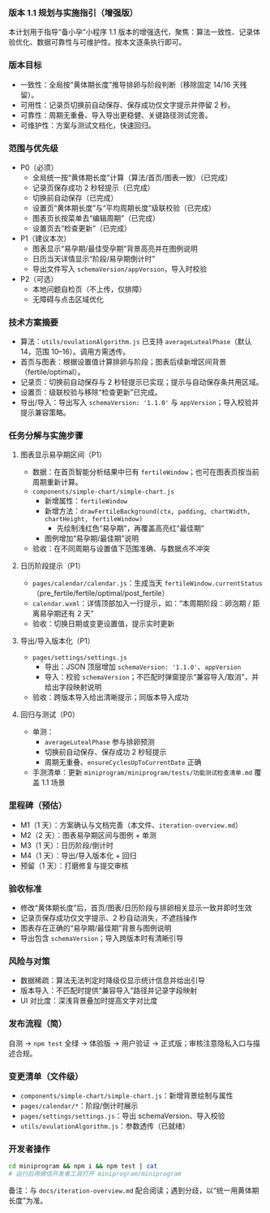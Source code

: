 ### 版本 1.1 规划与实施指引（增强版）

本计划用于指导“备小孕”小程序 1.1 版本的增强迭代，聚焦：算法一致性、记录体验优化、数据可靠性与可维护性。按本文逐条执行即可。

### 版本目标
- 一致性：全局按“黄体期长度”推导排卵与阶段判断（移除固定 14/16 天残留）。
- 可用性：记录页切换前自动保存、保存成功仅文字提示并停留 2 秒。
- 可靠性：周期无重叠、导入导出更稳健、关键路径测试完善。
- 可维护性：方案与测试文档化，快速回归。

### 范围与优先级
- P0（必须）
  - 全局统一按“黄体期长度”计算（算法/首页/图表一致）（已完成）
  - 记录页保存成功 2 秒轻提示（已完成）
  - 切换前自动保存（已完成）
  - 设置页“黄体期长度”与“平均周期长度”级联校验（已完成）
  - 图表页长按菜单去“编辑周期”（已完成）
  - 设置页去“检查更新”（已完成）
- P1（建议本次）
  - 图表显示“易孕期/最佳受孕期”背景高亮并在图例说明
  - 日历当天详情显示“阶段/易孕期倒计时”
  - 导出文件写入 `schemaVersion/appVersion`，导入时校验
- P2（可选）
  - 本地问题自检页（不上传，仅排障）
  - 无障碍与点击区域优化

### 技术方案摘要
- 算法：`utils/ovulationAlgorithm.js` 已支持 `averageLutealPhase`（默认14，范围 10–16）。调用方需透传。
- 首页与图表：根据设置值计算排卵与阶段；图表后续新增区间背景（fertile/optimal）。
- 记录页：切换前自动保存与 2 秒轻提示已实现；提示与自动保存条共用区域。
- 设置页：级联校验与移除“检查更新”已完成。
- 导出/导入：导出写入 `schemaVersion: '1.1.0'` 与 `appVersion`；导入校验并提示兼容策略。

### 任务分解与实施步骤
1) 图表显示易孕期区间（P1）
   - 数据：在首页智能分析结果中已有 `fertileWindow`；也可在图表页按当前周期重新计算。
   - `components/simple-chart/simple-chart.js`
     - 新增属性：`fertileWindow`
     - 新增方法：`drawFertileBackground(ctx, padding, chartWidth, chartHeight, fertileWindow)`
       - 先绘制浅红色“易孕期”，再覆盖高亮红“最佳期”
     - 图例增加“易孕期/最佳期”说明
   - 验收：在不同周期与设置值下范围准确、与数据点不冲突

2) 日历阶段提示（P1）
   - `pages/calendar/calendar.js`：生成当天 `fertileWindow.currentStatus`（pre_fertile/fertile/optimal/post_fertile）
   - `calendar.wxml`：详情顶部加入一行提示，如：“本周期阶段：卵泡期 / 距离易孕期还有 2 天”
   - 验收：切换日期或变更设置值，提示实时更新

3) 导出/导入版本化（P1）
   - `pages/settings/settings.js`
     - 导出：JSON 顶层增加 `schemaVersion: '1.1.0'`、`appVersion`
     - 导入：校验 `schemaVersion`；不匹配时弹窗提示“兼容导入/取消”，并给出字段映射说明
   - 验收：跨版本导入给出清晰提示；同版本导入成功

4) 回归与测试（P0）
   - 单测：
     - `averageLutealPhase` 参与排卵预测
     - 切换前自动保存、保存成功 2 秒轻提示
     - 周期无重叠、`ensureCyclesUpToCurrentDate` 正确
   - 手测清单：更新 `miniprogram/miniprogram/tests/功能测试检查清单.md` 覆盖 1.1 场景

### 里程碑（预估）
- M1（1 天）：方案确认与文档完善（本文件、`iteration-overview.md`）
- M2（2 天）：图表易孕期区间与图例 + 单测
- M3（1 天）：日历阶段/倒计时
- M4（1 天）：导出/导入版本化 + 回归
- 预留（1 天）：打磨修复与提交审核

### 验收标准
- 修改“黄体期长度”后，首页/图表/日历阶段与排卵相关显示一致并即时生效
- 记录页保存成功仅文字提示、2 秒自动消失，不遮挡操作
- 图表存在正确的“易孕期/最佳期”背景与图例说明
- 导出包含 `schemaVersion`；导入跨版本时有清晰引导

### 风险与对策
- 数据稀疏：算法无法判定时降级仅显示统计信息并给出引导
- 版本导入：不匹配时提供“兼容导入”路径并记录字段映射
- UI 对比度：深浅背景叠加时提高文字对比度

### 发布流程（简）
自测 → `npm test` 全绿 → 体验版 → 用户验证 → 正式版；审核注意隐私入口与描述合规。

### 变更清单（文件级）
- `components/simple-chart/simple-chart.js`：新增背景绘制与属性
- `pages/calendar/*`：阶段/倒计时展示
- `pages/settings/settings.js`：导出 schemaVersion、导入校验
- `utils/ovulationAlgorithm.js`：参数透传（已就绪）

### 开发者操作
```bash
cd miniprogram && npm i && npm test | cat
# 运行后用微信开发者工具打开 miniprogram/miniprogram
```

备注：与 `docs/iteration-overview.md` 配合阅读；遇到分歧，以“统一用黄体期长度”为准。
